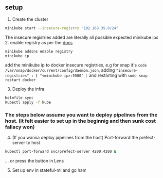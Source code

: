 ## setup

1. Create the cluster
```bash
minikube start --insecure-registry "192.168.39.0/24"
```
The insecure registries added are literally all possible expected minikube ips
2. enable registry as per the [docs](https://minikube.sigs.k8s.io/docs/handbook/pushing/#4-pushing-to-an-in-cluster-using-registry-addon)

```bash
minikube addons enable registry
minikube ip
```
add the minikube ip to docker insecure registries, e.g for snap it's `code /var/snap/docker/current/config/daemon.json`, adding `"insecure-registries" : [ "<minikube ip>:5000" ]` and restarting with `sudo snap restart docker`

3. Deploy the infra
```bash
helmfile sync
kubectl apply -f kube
```
### The steps below assume you want to deploy pipelines from the host. (It felt easier to set up in the beginnig and then sunk cost fallacy won)
4. (If you wanna deploy pipelines from the host) Port-forward the prefect-server to host
```bash
kubectl port-forward svc/prefect-server 4200:4200 &
```
... or press the button in Lens

5. Set up env in stateful-ml and go ham
